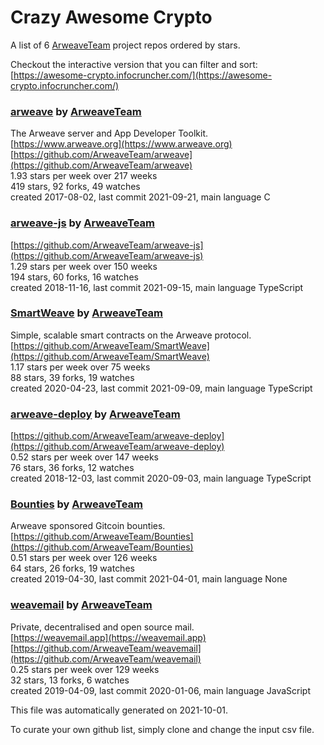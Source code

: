 # Crazy Awesome Crypto
A list of 6 [ArweaveTeam](https://github.com/ArweaveTeam) project repos ordered by stars.  

Checkout the interactive version that you can filter and sort: 
[https://awesome-crypto.infocruncher.com/](https://awesome-crypto.infocruncher.com/)  


### [arweave](https://github.com/ArweaveTeam/arweave) by [ArweaveTeam](https://github.com/ArweaveTeam)  
The Arweave server and App Developer Toolkit.  
[https://www.arweave.org](https://www.arweave.org)  
[https://github.com/ArweaveTeam/arweave](https://github.com/ArweaveTeam/arweave)  
1.93 stars per week over 217 weeks  
419 stars, 92 forks, 49 watches  
created 2017-08-02, last commit 2021-09-21, main language C  


### [arweave-js](https://github.com/ArweaveTeam/arweave-js) by [ArweaveTeam](https://github.com/ArweaveTeam)  
  
[https://github.com/ArweaveTeam/arweave-js](https://github.com/ArweaveTeam/arweave-js)  
1.29 stars per week over 150 weeks  
194 stars, 60 forks, 16 watches  
created 2018-11-16, last commit 2021-09-15, main language TypeScript  


### [SmartWeave](https://github.com/ArweaveTeam/SmartWeave) by [ArweaveTeam](https://github.com/ArweaveTeam)  
Simple, scalable smart contracts on the Arweave protocol.  
[https://github.com/ArweaveTeam/SmartWeave](https://github.com/ArweaveTeam/SmartWeave)  
1.17 stars per week over 75 weeks  
88 stars, 39 forks, 19 watches  
created 2020-04-23, last commit 2021-09-09, main language TypeScript  


### [arweave-deploy](https://github.com/ArweaveTeam/arweave-deploy) by [ArweaveTeam](https://github.com/ArweaveTeam)  
  
[https://github.com/ArweaveTeam/arweave-deploy](https://github.com/ArweaveTeam/arweave-deploy)  
0.52 stars per week over 147 weeks  
76 stars, 36 forks, 12 watches  
created 2018-12-03, last commit 2020-09-03, main language TypeScript  


### [Bounties](https://github.com/ArweaveTeam/Bounties) by [ArweaveTeam](https://github.com/ArweaveTeam)  
Arweave sponsored Gitcoin bounties.  
[https://github.com/ArweaveTeam/Bounties](https://github.com/ArweaveTeam/Bounties)  
0.51 stars per week over 126 weeks  
64 stars, 26 forks, 19 watches  
created 2019-04-30, last commit 2021-04-01, main language None  


### [weavemail](https://github.com/ArweaveTeam/weavemail) by [ArweaveTeam](https://github.com/ArweaveTeam)  
Private, decentralised and open source mail.  
[https://weavemail.app](https://weavemail.app)  
[https://github.com/ArweaveTeam/weavemail](https://github.com/ArweaveTeam/weavemail)  
0.25 stars per week over 129 weeks  
32 stars, 13 forks, 6 watches  
created 2019-04-09, last commit 2020-01-06, main language JavaScript  


This file was automatically generated on 2021-10-01.  

To curate your own github list, simply clone and change the input csv file.  
